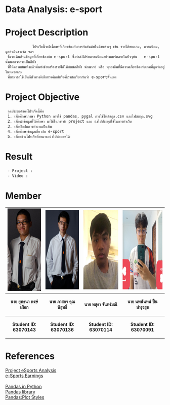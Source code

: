 # Data Analysis: e-sport
# Project Description
                โปรเจ็คนี้จะมีเนื้อหาที่เกี่ยวข้องกับการจัดอันดับในด้านต่างๆ เช่น รายได้ของเกม, ความนิยม, มูลค่าเงินรางวัล ฯลฯ 
     ซึ่งจะเน้นด้านข้อมูลที่เกี่ยวข้องกับ e-sport ซึ่งกำลังได้รับความนิยมอย่างแพร่หลายในปัจจุบัน   e-sport นั้นนอกจากจะเป็นกีฬา
     ที่ให้ความบันเทิงแล้วนั้นยังช่วยสร้างรายได้ให้กับนักกีฬา นักพากย์ หรือ ทุกอาชีพที่มีความเกี่ยวข้องกับเกมที่ถูกจัดอยู่ในหมวดเกม
     ที่สามารถใช้เป็นกีฬาทางอิเล็กทรอนิกส์หรือที่เรามักเรียกกันว่า e-sportนัั้นเอง
# Project Objective
     จุดประสงค์ของโปรเจ็คนี้คือ
     1. เพื่อศึกษาภาษา Python การใช้ pandas, pygal การใช้ไฟล์สกุล.csv และไฟล์สกุล.svg
     2. เพื่อนำข้อมูลที่ได้ศึกษา มาใช้ในการทำ project และ นำไปประยุต์ใช้ในการทำเว็บ
     3. เพื่อฝึกฝนการทำงานเป็นทีม
     4. เพื่อศึกษาข้อมูลเกี่ยวกับ e-sport
     5. เพื่อสร้างโปรเจ็คที่สามารถนำไปต่อยอดได้
# Result
     - Project :
     - Video :
# Member
<center><table>
  <tr>
  <th><img src="MGI/ARM.jpg" height="260" width="150"></th>
  <th><img src="MGI/KIM.jpg" height="250" width="150"></th>
  <th><img src="MGI/FLAME.jpg" height="250" width="160"></th>
  <th><img src="MGI/ICE.jpg" height="250" width="200"></th>
 </tr>
 <tr>
  <th><p align="center">นาย ยุทธนา พงษ์เผือก</p></th> 
  <th><p align="center">นาย ภาสกร คุณพิสุทธิ์</p></th>
  <th><p align="center">นาย พสุธา จันทร์มณี</p></th>
  <th><p align="center">นาย นพนันทน์ ปั้นบำรุงสุข</p></th>
 </tr>
 <tr>
  <th><p align="center">Student ID: 63070143</p></th>
  <th><p align="center">Student ID: 63070136</p></th>
  <th><p align="center">Student ID: 63070114</p></th>
  <th><p align="center">Student ID: 63070091</p></th>
 </table></center>
 
# References

<a href=https://github.com/tanknk/PSIT-Project/>Project eSports Analysis</a><br />
<a href=https://www.esportsearnings.com/>e-Sports Earnings</a><br /><br />
<a href=https://https://medium.com/@sinlapachai.hon/%E0%B8%A1%E0%B8%B2%E0%B9%80%E0%B8%A3%E0%B8%B5%E0%B8%A2%E0%B8%99%E0%B8%A3%E0%B8%B9%E0%B9%89%E0%B8%81%E0%B8%B2%E0%B8%A3%E0%B9%83%E0%B8%8A%E0%B9%89-%E0%B8%81%E0%B8%B2%E0%B8%A3%E0%B8%97%E0%B8%B3%E0%B8%84%E0%B8%A7%E0%B8%B2%E0%B8%A1%E0%B8%AA%E0%B8%B0%E0%B8%AD%E0%B8%B2%E0%B8%94%E0%B8%82%E0%B9%89%E0%B8%AD%E0%B8%A1%E0%B8%B9%E0%B8%A5%E0%B8%94%E0%B9%89%E0%B8%A7%E0%B8%A2-python-%E0%B9%82%E0%B8%94%E0%B8%A2%E0%B8%81%E0%B8%B2%E0%B8%A3%E0%B9%83%E0%B8%8A%E0%B9%89-pandas-%E0%B8%81%E0%B8%B1%E0%B8%99-2f5049640e70/>Pandas in Python</a><br />
<a href=https://www.somkiat.cc/cleaning-data-with-pandas/>Pandas library</a><br />
<a href=https://youtu.be/NWSckTiUq_E/>Pandas:Plot Styles</a>
